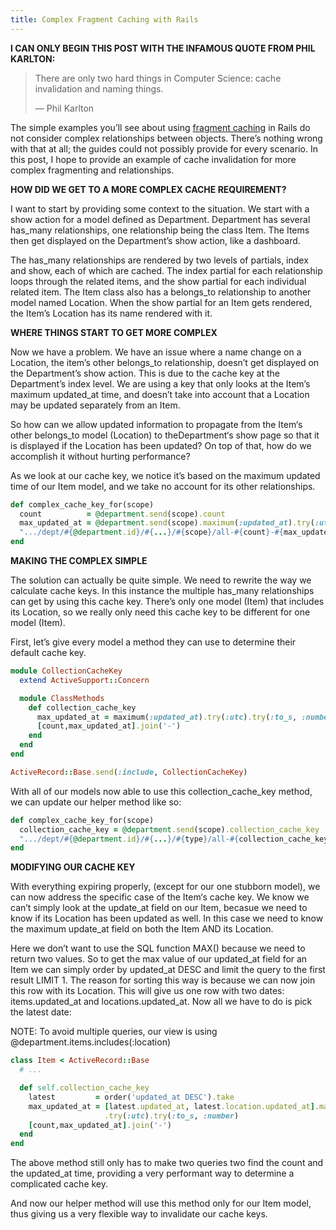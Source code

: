 ```yaml
---
title: Complex Fragment Caching with Rails
---
```


**I CAN ONLY BEGIN THIS POST WITH THE INFAMOUS QUOTE FROM PHIL KARLTON:**

>There are only two hard things in Computer Science: cache invalidation and naming things.
>
>— Phil Karlton

The simple examples you’ll see about using [fragment caching](http://guides.rubyonrails.org/caching_with_rails.html#fragment-caching) in Rails do not consider complex relationships between objects. There’s nothing wrong with that at all; the guides could not possibly provide for every scenario. In this post, I hope to provide an example of cache invalidation for more complex fragmenting and relationships.

**HOW DID WE GET TO A MORE COMPLEX CACHE REQUIREMENT?**

I want to start by providing some context to the situation. We start with a show action for a model defined as Department. Department has several has_many relationships, one relationship being the class Item. The Items then get displayed on the Department’s show action, like a dashboard.

The has_many relationships are rendered by two levels of partials, index and show, each of which are cached. The index partial for each relationship loops through the related items, and the show partial for each individual related item. The Item class also has a belongs_to relationship to another model named Location. When the show partial for an Item gets rendered, the Item’s Location has its name rendered with it.

**WHERE THINGS START TO GET MORE COMPLEX**

Now we have a problem. We have an issue where a name change on a Location, the item’s other belongs_to relationship, doesn’t get displayed on the Department’s show action. This is due to the cache key at the Department’s index level. We are using a key that only looks at the Item’s maximum updated_at time, and doesn’t take into account that a Location may be updated separately from an Item.

So how can we allow updated information to propagate from the Item‘s other belongs_to model (Location) to theDepartment‘s show page so that it is displayed if the Location has been updated? On top of that, how do we accomplish it without hurting performance?

As we look at our cache key, we notice it’s based on the maximum updated time of our Item model, and we take no account for its other relationships.

```ruby
def complex_cache_key_for(scope)
  count          = @department.send(scope).count
  max_updated_at = @department.send(scope).maximum(:updated_at).try(:utc).try(:to_s, :number)
  ".../dept/#{@department.id}/#{...}/#{scope}/all-#{count}-#{max_updated_at}"
end
```

**MAKING THE COMPLEX SIMPLE**

The solution can actually be quite simple. We need to rewrite the way we calculate cache keys. In this instance the multiple has_many relationships can get by using this cache key. There’s only one model (Item) that includes its Location, so we really only need this cache key to be different for one model (Item).

First, let’s give every model a method they can use to determine their default cache key.

```ruby
module CollectionCacheKey
  extend ActiveSupport::Concern

  module ClassMethods
    def collection_cache_key
      max_updated_at = maximum(:updated_at).try(:utc).try(:to_s, :number)
      [count,max_updated_at].join('-')
    end
  end
end

ActiveRecord::Base.send(:include, CollectionCacheKey)
```

With all of our models now able to use this collection_cache_key method, we can update our helper method like so:

```ruby
def complex_cache_key_for(scope)
  collection_cache_key = @department.send(scope).collection_cache_key
  ".../dept/#{@department.id}/#{...}/#{type}/all-#{collection_cache_key}"
end
```

**MODIFYING OUR CACHE KEY**

With everything expiring properly, (except for our one stubborn model), we can now address the specific case of the Item‘s cache key. We know we can’t simply look at the update_at field on our Item, becasue we need to know if its Location has been updated as well. In this case we need to know the maximum update_at field on both the Item AND its Location.

Here we don’t want to use the SQL function MAX() because we need to return two values. So to get the max value of our updated_at field for an Item we can simply order by updated_at DESC and limit the query to the first result LIMIT 1. The reason for sorting this way is because we can now join this row with its Location. This will give us one row with two dates: items.updated_at and locations.updated_at. Now all we have to do is pick the latest date:

NOTE: To avoid multiple queries, our view is using @department.items.includes(:location)

```ruby
class Item < ActiveRecord::Base
  # ...

  def self.collection_cache_key
    latest         = order('updated_at DESC').take
    max_updated_at = [latest.updated_at, latest.location.updated_at].max
                     .try(:utc).try(:to_s, :number)
    [count,max_updated_at].join('-')
  end
end
```

The above method still only has to make two queries two find the count and the updated_at time, providing a very performant way to determine a complicated cache key.

And now our helper method will use this method only for our Item model, thus giving us a very flexible way to invalidate our cache keys.